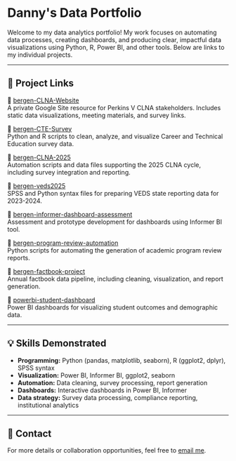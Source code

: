 # Danny's Data Portfolio

Welcome to my data analytics portfolio! My work focuses on automating data processes, creating dashboards, and producing clear, impactful data visualizations using Python, R, Power BI, and other tools. Below are links to my individual projects.

---

## 📂 Project Links

🔹 [bergen-CLNA-Website](https://github.com/DannyxRamos/bergen-CLNA-Website)  
A private Google Site resource for Perkins V CLNA stakeholders. Includes static data visualizations, meeting materials, and survey links.

🔹 [bergen-CTE-Survey](https://github.com/DannyxRamos/bergen-CTE-Survey)  
Python and R scripts to clean, analyze, and visualize Career and Technical Education survey data.

🔹 [bergen-CLNA-2025](https://github.com/DannyxRamos/bergen-CLNA-2025)  
Automation scripts and data files supporting the 2025 CLNA cycle, including survey integration and reporting.

🔹 [bergen-veds2025](https://github.com/DannyxRamos/bergen-veds2025)  
SPSS and Python syntax files for preparing VEDS state reporting data for 2023-2024.

🔹 [bergen-informer-dashboard-assessment](https://github.com/DannyxRamos/bergen-informer-dashboard-assessment)  
Assessment and prototype development for dashboards using Informer BI tool.

🔹 [bergen-program-review-automation](https://github.com/DannyxRamos/bergen-program-review-automation)  
Python scripts for automating the generation of academic program review reports.

🔹 [bergen-factbook-project](https://github.com/DannyxRamos/bergen-factbook-project)  
Annual factbook data pipeline, including cleaning, visualization, and report generation.

🔹 [powerbi-student-dashboard](https://github.com/DannyxRamos/powerbi-student-dashboard)  
Power BI dashboards for visualizing student outcomes and demographic data.

---

## 💡 Skills Demonstrated

- **Programming:** Python (pandas, matplotlib, seaborn), R (ggplot2, dplyr), SPSS syntax
- **Visualization:** Power BI, Informer BI, ggplot2, seaborn
- **Automation:** Data cleaning, survey processing, report generation
- **Dashboards:** Interactive dashboards in Power BI, Informer
- **Data strategy:** Survey data processing, compliance reporting, institutional analytics

---

## 📌 Contact

For more details or collaboration opportunities, feel free to [email me](mailto:dannyramos313@gmail.com).
